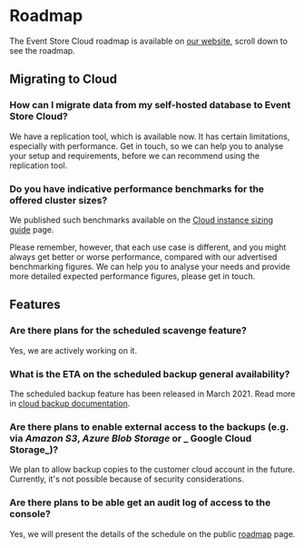 # Roadmap

The Event Store Cloud roadmap is available on [our website](https://www.eventstore.com/event-store-cloud), scroll down to see the roadmap.

## Migrating to Cloud

### How can I migrate data from my self-hosted database to Event Store Cloud?

We have a replication tool, which is available now. It has certain limitations, especially with performance. Get in touch, so we can help you to analyse your setup and requirements, before we can recommend using the replication tool.

### Do you have indicative performance benchmarks for the offered cluster sizes?

We published such benchmarks available on the [Cloud instance sizing guide](../provision/cloud-instance-guidance/) page.

Please remember, however, that each use case is different, and you might always get better or worse performance, compared with our advertised benchmarking figures. We can help you to analyse your needs and provide more detailed expected performance figures, please get in touch.

## Features

### Are there plans for the scheduled scavenge feature?

Yes, we are actively working on it.

### What is the ETA on the scheduled backup general availability?

The scheduled backup feature has been released in March 2021. Read more in [cloud backup documentation](../ops/scheduled_backups.md).

### Are there plans to enable external access to the backups (e.g. via _Amazon S3_, _Azure Blob Storage_ or _ Google Cloud Storage_)?

We plan to allow backup copies to the customer cloud account in the future. Currently, it's not possible because of security considerations.

### Are there plans to be able get an audit log of access to the console?

Yes, we will present the details of the schedule on the public [roadmap](https://www.eventstore.com/event-store-cloud) page.
